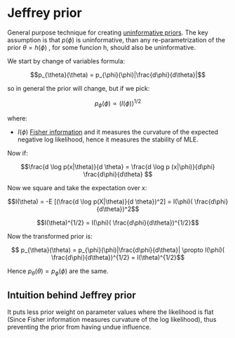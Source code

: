# Jeffrey prior

General purpose technique for creating [uninformative priors](uninformative_prior.md). The key assumption is that $p(\phi)$ is uninformative, than any re-parametrization of the prior $\theta = h(\phi)$ , for some funcion h, should also be uninformative.

We start by change of variables formula:

$$p_{\theta}(\theta) = p_{\phi}(\phi)|\frac{d\phi}{d\theta}|$$

so in general the prior will change, but if we pick:

$$ p_{\phi}(\phi) \propto (I(\phi))^{1/2} $$ 

where:

*  $I(\phi)$ [Fisher information](fisher_information_matrix.md) and it measures the curvature of the expected negative log likelihood, hence it measures the stability of MLE.

Now if:

$$\frac{d \log p(x|\theta)}{d \theta} = \frac{d \log p (x|\phi)}{d\phi} \frac{d\phi}{d\theta} $$

Now we square and take the expectation over x:

$$I(\theta) = -E [(\frac{d \log p(X|\theta)}{d \theta})^2] = I(\phi)( \frac{d\phi}{d\theta})^2$$

$$I(\theta)^{1/2} = I(\phi)( \frac{d\phi}{d\theta})^{1/2}$$

Now the transformed prior is:

$$ p_{\theta}(\theta) = p_{\phi}(\phi)|\frac{d\phi}{d\theta}| \propto I(\phi)( \frac{d\phi}{d\theta})^{1/2} = I(\theta)^{1/2}$$

Hence $p_{\theta}(\theta) = p_{\phi}(\phi)$ are the same.

## Intuition behind Jeffrey prior

It puts less prior weight on parameter values where the likelihood is flat (Since Fisher information measures curvature of the log likelihood), thus preventing the prior from having undue influence.